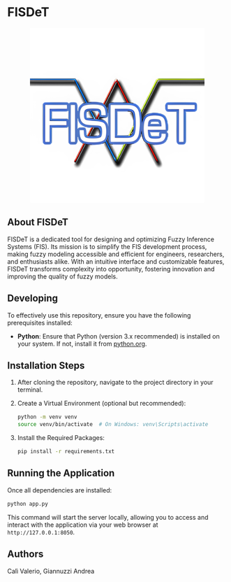 # FISDeT
<p align="center">
    <a href="#" target="_blank">
        <img src="https://raw.githubusercontent.com/Andre56781/fisdet-tesi/main/flaskr/assets/images/LogoInt.png" width="400" alt="FISDeT logo">
    </a>
</p>

## About FISDeT
FISDeT is a dedicated tool for designing and optimizing Fuzzy Inference Systems (FIS). Its mission is to simplify the FIS development process, making fuzzy modeling accessible and efficient for engineers, researchers, and enthusiasts alike. With an intuitive interface and customizable features, FISDeT transforms complexity into opportunity, fostering innovation and improving the quality of fuzzy models.

## Developing

To effectively use this repository, ensure you have the following prerequisites installed:

- **Python**: Ensure that Python (version 3.x recommended) is installed on your system. If not, install it from [python.org](https://www.python.org/).

## Installation Steps

1. After cloning the repository, navigate to the project directory in your terminal.

2. Create a Virtual Environment (optional but recommended):

   ```bash
   python -m venv venv
   source venv/bin/activate  # On Windows: venv\Scripts\activate
   ```

3. Install the Required Packages:

    ```bash
    pip install -r requirements.txt
    ```

## Running the Application

Once all dependencies are installed:

```bash
python app.py
```

This command will start the server locally, allowing you to access and interact with the application via your web browser at `http://127.0.0.1:8050`.

## Authors

Calì Valerio, Giannuzzi Andrea